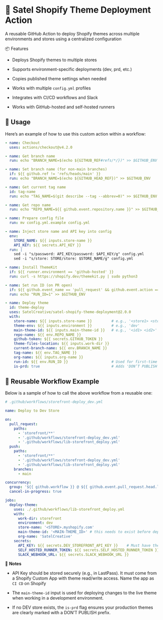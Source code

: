 # 🚀 Satel Shopify Theme Deployment Action
A reusable GitHub Action to deploy Shopify themes across multiple environments and stores using a centralized configuration

📦 Features
- Deploys Shopify themes to multiple stores

- Supports environment-specific deployments (dev, prd, etc.)

- Copies published theme settings when needed

- Works with multiple `config.yml` profiles 

- Integrates with CI/CD workflows and Slack

- Works with GitHub-hosted and self-hosted runners


## 🔧 Usage
Here’s an example of how to use this custom action within a workflow:
```YAML
- name: Checkout
  uses: actions/checkout@v4.2.0

- name: Get branch name
  run: echo "BRANCH_NAME=$(echo ${GITHUB_REF#refs/*/})" >> $GITHUB_ENV   

- name: Set branch name (for non-main branches)
  if: ${{ github.ref != 'refs/heads/main' }}
  run: echo "BRANCH_NAME=$(echo ${GITHUB_HEAD_REF})" >> $GITHUB_ENV

- name: Get current tag name
  id: tag-name
  run: echo "TAG_NAME=$(git describe --tag --abbrev=0)" >> $GITHUB_ENV  

- name: Get repo name
  run: echo "REPO_NAME=${{ github.event.repository.name }}" >> $GITHUB_ENV

- name: Prepare config file
  run: mv config.yml.example config.yml

- name: Inject store name and API key into config
  env:
    STORE_NAME: ${{ inputs.store-name }} 
    API_KEY: ${{ secrets.API_KEY }}
  run: |
    sed -i "s/password: API_KEY/password: $API_KEY/g" config.yml
    sed -i "s/store: STORE/store: $STORE_NAME/g" config.yml

- name: Install ThemeKit
  if: ${{ runner.environment == 'github-hosted' }}
  run: curl -s https://shopify.dev/themekit.py | sudo python3     

- name: Set run ID (on PR open)
  if: ${{ github.event_name == 'pull_request' && github.event.action == 'opened' }}
  run: echo "RUN_ID=1" >> $GITHUB_ENV  

- name: Deploy theme
  id: theme-deploy
  uses: SatelCreative/satel-shopify-theme-deployment@2.0.0
  with: 
    store-name: ${{ inputs.store-name }}         # e.g., '<store1> <store2>'
    theme-env: ${{ inputs.environment }}         # e.g., 'dev'
    main-theme-id: ${{ inputs.main-theme-id }}   # e.g., '<id1> <id2>'
    repo-name: ${{ env.REPO_NAME }} 
    github-token: ${{ secrets.GITHUB_TOKEN }}
    theme-files-location: ${{ inputs.work-dir }}
    current-branch-name: ${{ env.BRANCH_NAME }}
    tag-name: ${{ env.TAG_NAME }} 
    org-name: ${{ inputs.org-name }}
    run-id: ${{ env.RUN_ID }}                    # Used for first-time PR settings copy
    is-prd: true                                 # Adds 'DON’T PUBLISH' prefix for production themes

```


## 🔁  Reusable Workflow Example
Below is a sample of how to call the above workflow from a reusable one:

```YAML
# .github/workflows/storefront-deploy_dev.yml

name: Deploy to Dev Store

on:
  pull_request:
    paths:
      - 'storefront/**'
      - '.github/workflows/storefront-deploy_dev.yml'
      - '.github/workflows/lib-storefront_deploy.yml'
  push:
    paths:
      - 'storefront/**'
      - '.github/workflows/storefront-deploy_dev.yml'
      - '.github/workflows/lib-storefront_deploy.yml'
    branches:
      - main

concurrency:
  group: '${{ github.workflow }} @ ${{ github.event.pull_request.head.label || github.head_ref || github.ref }}'
  cancel-in-progress: true

jobs:
  deploy-theme:
    uses: ./.github/workflows/lib-storefront_deploy.yml
    with:
      work-dir: storefront
      environment: dev
      store-name: '<STORE>.myshopify.com'
      main-theme-id: '<MAIN-THEME_ID>' # this needs to exist before deployment
      org-name: 'SatelCreative'
    secrets:
      API_KEY: ${{ secrets.DEV_STOREFRONT_API_KEY }}    # Must have theme read/write permissions
      SELF_HOSTED_RUNNER_TOKEN: ${{ secrets.SELF_HOSTED_RUNNER_TOKEN }}
      SLACK_WEBHOOK_URL: ${{ secrets.SLACK_WEBHOOK_URL }}
```
📘 **Notes**
- API Key should be stored securely (e.g., in LastPass). It must come from a Shopify Custom App with theme read/write access. Name the app as `CI CD` on Shopify

- The `main-theme-id` input is used for deploying changes to the live theme when working in a development environment.

- If no DEV store exists, the `is-prd` flag ensures your production themes are clearly marked with a DON’T PUBLISH prefix.